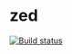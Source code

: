 zed
===
[![Build status](https://ci.appveyor.com/api/projects/status/e4fehuxowit769lx)](https://ci.appveyor.com/project/ztepsic/zed)
